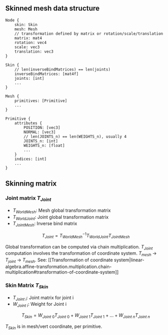
## Skinned mesh data structure
```
Node {
    skin: Skin
    mesh: Mesh
    // transformation defined by matrix or rotation/scale/translation
    matrix: mat4
    rotation: vec4
    scale: vec3
    translation: vec3
}

Skin {
    // len(inverseBindMatrices) == len(joints)
    inverseBindMatrices: [mat4f]
    joints: [int]
    ...
}

Mesh {
    primitives: [Primitive]
    ...
}

Primitive {
    attributes {
        POSITION: [vec3]
        NORMAL: [vec3]
        // len(JOINTS_n) == len(WEIGHTS_n), usually 4
        JOINTS_n: [int]
        WEIGHTS_n: [float]
        ...
    }
    indices: [int]
    ...
}

```

## Skinning matrix

### Joint matrix $T_{Joint}$
- $T_{WorldMesh}$: Mesh global transformation matrix
- $T_{WorldJoint}$: Joint global transformation matrix
- $T_{JointMesh}$: Inverse bind matrix

$$
T_{Joint} = {T_{WorldMesh}}^{-1} T_{WorldJoint} T_{JointMesh}
$$

Global transformation can be computed via chain multiplication. $T_{Joint}$ computation involves the transformation of coordinate system.
$T_{mesh}$ -> $T_{joint}$ -> $T_{mesh}$. See: [[Transformation of coordinate system|linear-algebra.affine-transformation.multiplication.chain-multiplication#transformation-of-coordinate-system]]

### Skin Matrix $T_{Skin}$
- $T_{Joint\ i}$: Joint matrix for joint i
- $W_{Joint\ i}$: Weight for Joint i

$$
T_{Skin} = W_{Joint\ 0} T_{Joint\ 0} + W_{Joint\ 1} T_{Joint\ 1} + \ldots + W_{Joint\ n} T_{Joint\ n}
$$

$T_{Skin}$ is in mesh/vert coordinate, per primitive.

